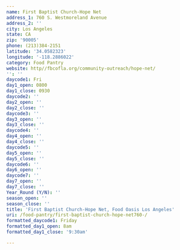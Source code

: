 ```yaml
---
name: First Baptist Church-Hope Net
address_1: 760 S. Westmoreland Avenue
address_2: ''
city: Los Angeles
state: CA
zip: '90005'
phone: (213)384-2151
latitude: '34.0582323'
longitude: '-118.2886022'
category: Food Pantry
website: http//fbcofla.org/community-outreach/hope-net/
'': ''
daycode1: Fri
day1_open: 0800
day1_close: 0930
daycode2: ''
day2_open: ''
day2_close: ''
daycode3: ''
day3_open: ''
day3_close: ''
daycode4: ''
day4_open: ''
day4_close: ''
daycode5: ''
day5_open: ''
day5_close: ''
daycode6: ''
day6_open: ''
daycode7: ''
day7_open: ''
day7_close: ''
Year_Round (Y/N): ''
season_open: ''
season_close: ''
title: 'First Baptist Church-Hope Net, Food Oasis Los Angeles'
uri: /food-pantry/first-baptist-church-hope-net760-/
formatted_daycode1: Friday
formatted_day1_open: 8am
formatted_day1_close: '9:30am'

---
```


